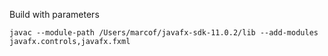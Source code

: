 Build with parameters
```
javac --module-path /Users/marcof/javafx-sdk-11.0.2/lib --add-modules javafx.controls,javafx.fxml
```